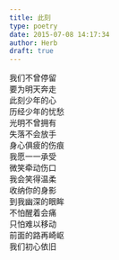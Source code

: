 ```yaml
---  
title: 此刻  
type: poetry  
date: 2015-07-08 14:17:34  
author: Herb  
draft: true
---  
```

我们不曾停留  
要为明天奔走  
此刻少年的心  
历经少年的忧愁    
光明不曾拥有  
失落不会放手  
身心俱疲的伤痕  
我愿一一承受    
微笑牵动伤口  
我会笑得温柔  
收纳你的身影  
到我幽深的眼眸    
不怕醒着会痛  
只怕难以移动  
前面的路再崎岖  
我们初心依旧